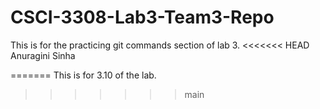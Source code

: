 # CSCI-3308-Lab3-Team3-Repo
This is for the practicing git commands section of lab 3.
<<<<<<< HEAD
Anuragini Sinha

=======
This is for 3.10 of the lab.
>>>>>>> main
